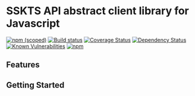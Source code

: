 # SSKTS API abstract client library for Javascript

[![npm (scoped)](https://img.shields.io/npm/v/@motionpicture/sskts-api-abstract-client.svg)](https://www.npmjs.com/package/@motionpicture/sskts-api-abstract-client)
[![Build status](https://circleci.com/gh/ilovegadd/sskts-api-abstract-client.png?style=shield)](https://circleci.com/gh/ilovegadd/sskts-api-abstract-client)
[![Coverage Status](https://coveralls.io/repos/github/ilovegadd/sskts-api-abstract-client/badge.svg)](https://coveralls.io/github/ilovegadd/sskts-api-abstract-client)
[![Dependency Status](https://img.shields.io/david/ilovegadd/sskts-api-abstract-client.svg)](https://david-dm.org/ilovegadd/sskts-api-abstract-client)
[![Known Vulnerabilities](https://snyk.io/test/github/ilovegadd/sskts-api-abstract-client/badge.svg)](https://snyk.io/test/github/ilovegadd/sskts-api-abstract-client)
[![npm](https://img.shields.io/npm/dm/@motionpicture/sskts-api-abstract-client.svg)](https://nodei.co/npm/@motionpicture/sskts-api-abstract-client/)

## Features

## Getting Started
